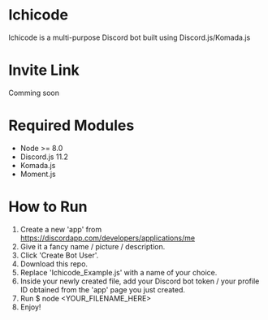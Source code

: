# Ichicode
Ichicode is a multi-purpose Discord bot built using Discord.js/Komada.js 

# Invite Link
Comming soon

# Required Modules
* Node >= 8.0
* Discord.js 11.2
* Komada.js
* Moment.js

# How to Run
1. Create a new 'app' from https://discordapp.com/developers/applications/me
2. Give it a fancy name / picture / description.
3. Click 'Create Bot User'.
4. Download this repo.
5. Replace 'Ichicode_Example.js' with a name of your choice.
6. Inside your newly created file, add your Discord bot token / your profile ID obtained from the 'app' page you just created.
7. Run $ node <YOUR_FILENAME_HERE>
8. Enjoy!